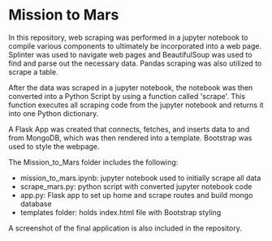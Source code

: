 # Mission to Mars

In this repository, web scraping was performed in a jupyter notebook to compile various components to ultimately be incorporated into a web page. Splinter was used to navigate web pages and BeautifulSoup was used to find and parse out the necessary data. Pandas scraping was also utilized to scrape a table.

After the data was scraped in a jupyter notebook, the notebook was then converted into a Python Script by using a function called 'scrape'. This function executes all scraping code from the jupyter notebook and returns it into one Python dictionary.

A Flask App was created that connects, fetches, and inserts data to and from MongoDB, which was then rendered into a template. Bootstrap was used to style the webpage.

The Mission_to_Mars folder includes the following:
* mission_to_mars.ipynb: jupyter notebook used to initially scrape all data
* scrape_mars.py: python script with converted jupyter notebook code
* app.py: Flask app to set up home and scrape routes and build mongo database
* templates folder: holds index.html file with Bootstrap styling

A screenshot of the final application is also included in the repository.

